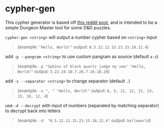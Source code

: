 # cypher-gen

This cypher generator is based off 
[this reddit post](https://www.reddit.com/r/DnDBehindTheScreen/comments/txjloq/a_difficult_riddle_to_give_your_players_as/),
and is intended to be a simple Dungeon Master tool for some D&D puzzles.



`cypher-gen <string>` will output a number cypher based on `<string>` input

> (example: `"Hello, World!"` output: `8.5.12.12.15.23.15.18.12.4`)

add `-p --pangram <string>` to use custom pangram as source (default `a-z`)

> (example: `-p "Sphinx of black quartz judge my vow" "Hello, World!"` output: `3.22.10.10.7.26.7.16.10.20`)

add `-s --separator <string>` to change separator (default `.`)

> (example: `-s ", " "Hello, World!"` output: `8, 5, 12, 12, 15, 23, 15, 18, 12, 4`)

use `-d --decrypt` with input of numbers (separated by matching separator) to decrypt back into letters

> (example: `-d  "8.5.12.12.15.23.15.18.12.4"` output: `helloworld`)

